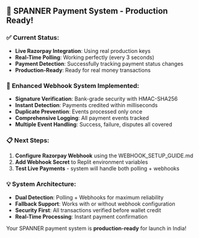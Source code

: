 ## 🎯 SPANNER Payment System - Production Ready!

### ✅ **Current Status:**
- **Live Razorpay Integration**: Using real production keys
- **Real-Time Polling**: Working perfectly (every 3 seconds)
- **Payment Detection**: Successfully tracking payment status changes
- **Production-Ready**: Ready for real money transactions

### 🚀 **Enhanced Webhook System Implemented:**
- **Signature Verification**: Bank-grade security with HMAC-SHA256
- **Instant Detection**: Payments credited within milliseconds
- **Duplicate Prevention**: Events processed only once
- **Comprehensive Logging**: All payment events tracked
- **Multiple Event Handling**: Success, failure, disputes all covered

### 📋 **Next Steps:**
1. **Configure Razorpay Webhook** using the WEBHOOK_SETUP_GUIDE.md
2. **Add Webhook Secret** to Replit environment variables
3. **Test Live Payments** - system will handle both polling + webhooks

### 💡 **System Architecture:**
- **Dual Detection**: Polling + Webhooks for maximum reliability
- **Fallback Support**: Works with or without webhook configuration
- **Security First**: All transactions verified before wallet credit
- **Real-Time Processing**: Instant payment confirmation

Your SPANNER payment system is **production-ready** for launch in India!
